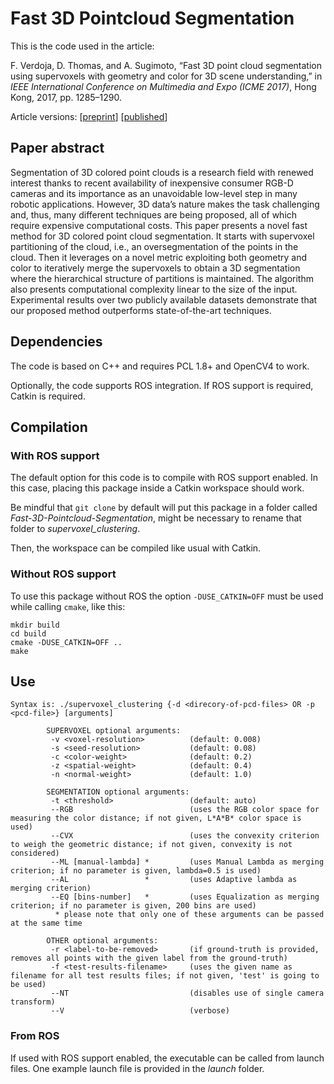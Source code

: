 # Fast 3D Pointcloud Segmentation

This is the code used in the article:

F. Verdoja, D. Thomas, and A. Sugimoto, “Fast 3D point cloud segmentation using supervoxels with geometry and color for 3D scene understanding,” in _IEEE International Conference on Multimedia and Expo (ICME 2017)_, Hong Kong, 2017, pp. 1285–1290.

Article versions: [[preprint](https://iris.unito.it/bitstream/2318/1647554/1/article_icme2017.pdf)] [[published](https://ieeexplore.ieee.org/abstract/document/8019382)]

## Paper abstract

Segmentation of 3D colored point clouds is a research field with renewed interest thanks to recent availability of inexpensive consumer RGB-D cameras and its importance as an unavoidable low-level step in many robotic applications. However, 3D data’s nature makes the task challenging and, thus, many different techniques are being proposed, all of which require expensive computational costs. This paper presents a novel fast method for 3D colored point cloud segmentation. It starts with supervoxel partitioning of the cloud, i.e., an oversegmentation of the points in the cloud. Then it leverages on a novel metric exploiting both geometry and color to iteratively merge the supervoxels to obtain a 3D segmentation where the hierarchical structure of partitions is maintained. The algorithm also presents computational complexity linear to the size of the input. Experimental results over two publicly available datasets demonstrate that our proposed method outperforms state-of-the-art techniques.

## Dependencies

The code is based on C++ and requires PCL 1.8+ and OpenCV4 to work.

Optionally, the code supports ROS integration. If ROS support is required, Catkin is required.

## Compilation

### With ROS support

The default option for this code is to compile with ROS support enabled. In this case, placing this package inside a Catkin workspace should work.

Be mindful that `git clone` by default will put this package in a folder called _Fast-3D-Pointcloud-Segmentation_, might be necessary to rename that
folder to _supervoxel\_clustering_.

Then, the workspace can be compiled like usual with Catkin.

### Without ROS support

To use this package without ROS the option `-DUSE_CATKIN=OFF` must be used while calling `cmake`, like this:
```
mkdir build
cd build
cmake -DUSE_CATKIN=OFF ..
make
```

## Use

```
Syntax is: ./supervoxel_clustering {-d <direcory-of-pcd-files> OR -p <pcd-file>} [arguments] 

        SUPERVOXEL optional arguments: 
         -v <voxel-resolution>          (default: 0.008) 
         -s <seed-resolution>           (default: 0.08) 
         -c <color-weight>              (default: 0.2) 
         -z <spatial-weight>            (default: 0.4) 
         -n <normal-weight>             (default: 1.0) 

        SEGMENTATION optional arguments: 
         -t <threshold>                 (default: auto)
         --RGB                          (uses the RGB color space for measuring the color distance; if not given, L*A*B* color space is used) 
         --CVX                          (uses the convexity criterion to weigh the geometric distance; if not given, convexity is not considered) 
         --ML [manual-lambda] *         (uses Manual Lambda as merging criterion; if no parameter is given, lambda=0.5 is used) 
         --AL                 *         (uses Adaptive lambda as merging criterion) 
         --EQ [bins-number]   *         (uses Equalization as merging criterion; if no parameter is given, 200 bins are used) 
          * please note that only one of these arguments can be passed at the same time 

        OTHER optional arguments: 
         -r <label-to-be-removed>       (if ground-truth is provided, removes all points with the given label from the ground-truth)
         -f <test-results-filename>     (uses the given name as filename for all test results files; if not given, 'test' is going to be used)
         --NT                           (disables use of single camera transform) 
         --V                            (verbose)
```

### From ROS

If used with ROS support enabled, the executable can be called from launch files. One example launch file is provided in the _launch_ folder.